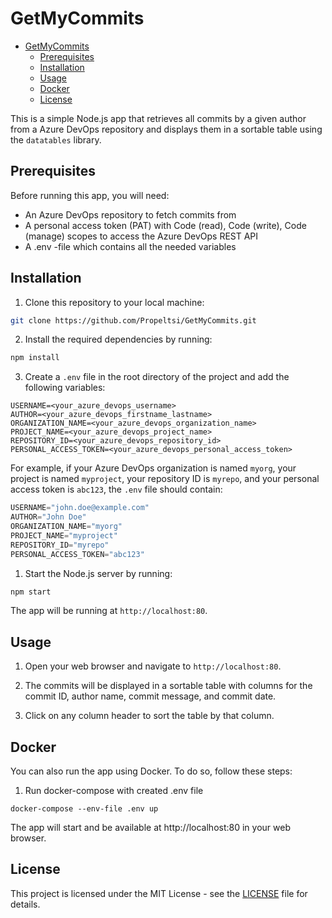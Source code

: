 # GetMyCommits

- [GetMyCommits](#getmycommits)
  - [Prerequisites](#prerequisites)
  - [Installation](#installation)
  - [Usage](#usage)
  - [Docker](#docker)
  - [License](#license)

This is a simple Node.js app that retrieves all commits by a given author from a Azure DevOps repository and displays them in a sortable table using the `datatables` library.

## Prerequisites

Before running this app, you will need:

- An Azure DevOps repository to fetch commits from
- A personal access token (PAT) with Code (read), Code (write), Code (manage) scopes to access the Azure DevOps REST API
- A .env -file which contains all the needed variables

## Installation

1. Clone this repository to your local machine:

```bash
git clone https://github.com/Propeltsi/GetMyCommits.git
```

2. Install the required dependencies by running:

```bash
npm install
```

3. Create a `.env` file in the root directory of the project and add the following variables:

```
USERNAME=<your_azure_devops_username>
AUTHOR=<your_azure_devops_firstname_lastname>
ORGANIZATION_NAME=<your_azure_devops_organization_name>
PROJECT_NAME=<your_azure_devops_project_name>
REPOSITORY_ID=<your_azure_devops_repository_id>
PERSONAL_ACCESS_TOKEN=<your_azure_devops_personal_access_token>
```
For example, if your Azure DevOps organization is named `myorg`, your project is named `myproject`, your repository ID is `myrepo`, and your personal access token is `abc123`, the `.env` file should contain:

```js
USERNAME="john.doe@example.com"
AUTHOR="John Doe"
ORGANIZATION_NAME="myorg"
PROJECT_NAME="myproject"
REPOSITORY_ID="myrepo"
PERSONAL_ACCESS_TOKEN="abc123"
```

1. Start the Node.js server by running:

```bash
npm start
```

The app will be running at `http://localhost:80`.

## Usage

1. Open your web browser and navigate to `http://localhost:80`.

2. The commits will be displayed in a sortable table with columns for the commit ID, author name, commit message, and commit date.

3. Click on any column header to sort the table by that column.

## Docker

You can also run the app using Docker. To do so, follow these steps:

1. Run docker-compose with created .env file

```
docker-compose --env-file .env up
```

The app will start and be available at http://localhost:80 in your web browser.

## License

This project is licensed under the MIT License - see the [LICENSE](LICENSE) file for details.
